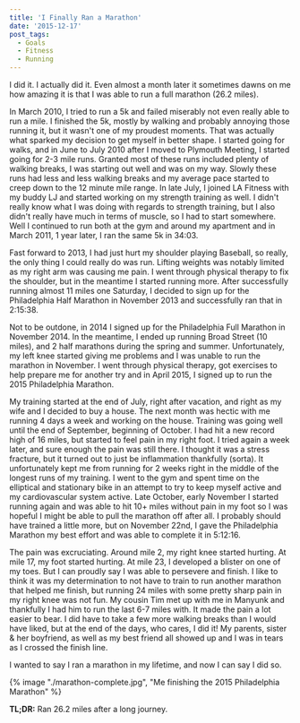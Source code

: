 ```yaml
---
title: 'I Finally Ran a Marathon'
date: '2015-12-17'
post_tags:
  - Goals
  - Fitness
  - Running
---
```


I did it. I actually did it. Even almost a month later it sometimes dawns on me how amazing it is that I was able to run a full marathon (26.2 miles).
<!-- excerpt -->

In March 2010, I tried to run a 5k and failed miserably not even really able to run a mile. I finished the 5k, mostly by walking and probably annoying those running it, but it wasn't one of my proudest moments. That was actually what sparked my decision to get myself in better shape. I started going for walks, and in June to July 2010 after I moved to Plymouth Meeting, I started going for 2-3 mile runs. Granted most of these runs included plenty of walking breaks, I was starting out well and was on my way. Slowly these runs had less and less walking breaks and my average pace started to creep down to the 12 minute mile range. In late July, I joined LA Fitness with my buddy LJ and started working on my strength training as well. I didn't really know what I was doing with regards to strength training, but I also didn't really have much in terms of muscle, so I had to start somewhere. Well I continued to run both at the gym and around my apartment and in March 2011, 1 year later, I ran the same 5k in 34:03.

Fast forward to 2013, I had just hurt my shoulder playing Baseball, so really, the only thing I could really do was run. Lifting weights was notably limited as my right arm was causing me pain. I went through physical therapy to fix the shoulder, but in the meantime I started running more. After successfully running almost 11 miles one Saturday, I decided to sign up for the Philadelphia Half Marathon in November 2013 and successfully ran that in 2:15:38.

Not to be outdone, in 2014 I signed up for the Philadelphia Full Marathon in November 2014. In the meantime, I ended up running Broad Street (10 miles), and 2 half marathons during the spring and summer. Unfortunately, my left knee started giving me problems and I was unable to run the marathon in November. I went through physical therapy, got exercises to help prepare me for another try and in April 2015, I signed up to run the 2015 Philadelphia Marathon.

My training started at the end of July, right after vacation, and right as my wife and I decided to buy a house. The next month was hectic with me running 4 days a week and working on the house. Training was going well until the end of September, beginning of October. I had hit a new record high of 16 miles, but started to feel pain in my right foot. I tried again a week later, and sure enough the pain was still there. I thought it was a stress fracture, but it turned out to just be inflammation thankfully (sorta). It unfortunately kept me from running for 2 weeks right in the middle of the longest runs of my training. I went to the gym and spent time on the elliptical and stationary bike in an attempt to try to keep myself active and my cardiovascular system active. Late October, early November I started running again and was able to hit 10+ miles without pain in my foot so I was hopeful I might be able to pull the marathon off after all. I probably should have trained a little more, but on November 22nd, I gave the Philadelphia Marathon my best effort and was able to complete it in 5:12:16.

The pain was excruciating. Around mile 2, my right knee started hurting. At mile 17, my foot started hurting. At mile 23, I developed a blister on one of my toes. But I can proudly say I was able to persevere and finish. I like to think it was my determination to not have to train to run another marathon that helped me finish, but running 24 miles with some pretty sharp pain in my right knee was not fun. My cousin Tim met up with me in Manyunk and thankfully I had him to run the last 6-7 miles with. It made the pain a lot easier to bear. I did have to take a few more walking breaks than I would have liked, but at the end of the days, who cares, I did it! My parents, sister & her boyfriend, as well as my best friend all showed up and I was in tears as I crossed the finish line.

I wanted to say I ran a marathon in my lifetime, and now I can say I did so.

{% image "./marathon-complete.jpg", "Me finishing the 2015 Philadelphia Marathon" %}

**TL;DR:** Ran 26.2 miles after a long journey.
